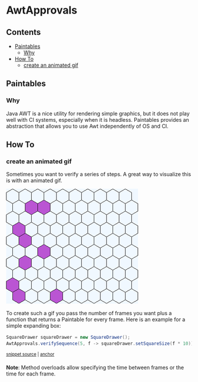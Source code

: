 <a id="top"></a>

# AwtApprovals

<!-- toc -->
## Contents

  * [Paintables](#paintables)
    * [Why](#why)
  * [How To](#how-to)
    * [create an animated gif](#create-an-animated-gif)<!-- endToc -->

## Paintables

### Why

Java AWT is a nice utility for rendering simple graphics, but it does not play well with CI systems,
especially when it is headless. Paintables provides an abstraction that allows you to use Awt
independently of OS and CI.

## How To

### create an animated gif

Sometimes you want to verify a series of steps. A great way to visualize this is with an animated
gif.

![Hexagonal Game of Life](https://github.com/isidore/HexGameOfLife/blob/master/src/test/java/org/gameoflife/hex/graphics/GameOfLifePanelTest.testCompellingSequence.approved.gif)

To create such a gif you pass the number of frames you want plus a function that returns a Paintable
for every frame. Here is an example for a simple expanding box:

<!-- snippet: SequencePaintables -->
<a id='snippet-sequencepaintables'></a>
```java
SquareDrawer squareDrawer = new SquareDrawer();
AwtApprovals.verifySequence(5, f -> squareDrawer.setSquareSize(f * 10));
```
<sup><a href='/approvaltests-tests/src/test/java/org/approvaltests/awt/ApprovalsTest.java#L47-L50' title='Snippet source file'>snippet source</a> | <a href='#snippet-sequencepaintables' title='Start of snippet'>anchor</a></sup>
<!-- endSnippet -->

**Note**: Method overloads allow specifying the time between frames or the time for each frame.




